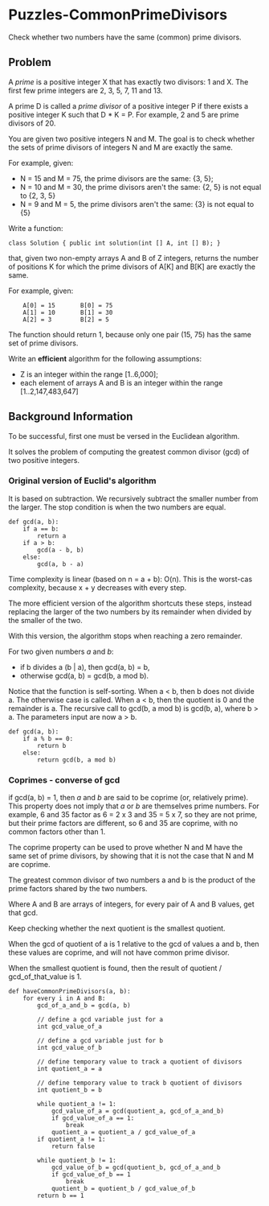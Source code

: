 # Puzzles-CommonPrimeDivisors

Check whether two numbers have the same (common) prime divisors.

## Problem

A *prime* is a positive integer X that has exactly two divisors: 1 and X.
The first few prime integers are 2, 3, 5, 7, 11 and 13.

A prime D is called a *prime divisor* of a positive integer P
if there exists a positive integer K such that D \* K = P.
For example, 2 and 5 are prime divisors of 20.

You are given two positive integers N and M.
The goal is to check whether the sets of prime divisors
of integers N and M are exactly the same.

For example, given:

- N = 15 and M = 75, the prime divisors are the same: {3, 5};
- N = 10 and M = 30, the prime divisors aren't the same: {2, 5} is not equal to {2, 3, 5}
- N = 9 and M = 5, the prime divisors aren't the same: {3} is not equal to {5}

Write a function:

```
class Solution { public int solution(int [] A, int [] B); }
```

that, given two non-empty arrays A and B of Z integers,
returns the number of positions K for which
the prime divisors of A[K] and B[K] are exactly the same.

For example, given:

```
    A[0] = 15       B[0] = 75
    A[1] = 10       B[1] = 30
    A[2] = 3        B[2] = 5
```

The function should return 1, because only one pair (15, 75) has the same set of prime divisors.

Write an **efficient** algorithm for the following assumptions:

- Z is an integer within the range [1..6,000];
- each element of arrays A and B is an integer within the range [1..2,147,483,647]

## Background Information

To be successful, first one must be versed in the Euclidean algorithm.

It solves the problem of computing the greatest common divisor (gcd) of two positive integers.

### Original version of Euclid's algorithm

It is based on subtraction. We recursively subtract the smaller number from the larger.
The stop condition is when the two numbers are equal.

```
def gcd(a, b):
    if a == b:
        return a
    if a > b:
        gcd(a - b, b)
    else:
        gcd(a, b - a)
```

Time complexity is linear (based on n = a + b): O(n). This is the worst-cas complexity,
because x + y decreases with every step.

The more efficient version of the algorithm shortcuts these steps,
instead replacing the larger of the two numbers by its remainder
when divided by the smaller of the two.

With this version, the algorithm stops when reaching a zero remainder.

For two given numbers *a* and *b*:

- if b divides a (b | a), then gcd(a, b) = b,
- otherwise gcd(a, b) = gcd(b, a mod b).

Notice that the function is self-sorting.
When a < b, then b does not divide a.
The otherwise case is called.
When a < b, then the quotient is 0 and the remainder is a.
The recursive call to gcd(b, a mod b) is gcd(b, a), where b > a.
The parameters input are now a > b.

```
def gcd(a, b):
    if a % b == 0:
        return b
    else:
        return gcd(b, a mod b)
```

### Coprimes - converse of gcd

if gcd(a, b) = 1, then *a* and *b* are said to be coprime (or, relatively prime).
This property does not imply that *a* or *b* are themselves prime numbers.
For example, 6 and 35 factor as 6 = 2 x 3 and 35 = 5 x 7, so they are not prime,
but their prime factors are different, so 6 and 35 are coprime,
with no common factors other than 1.

The coprime property can be used to prove whether N and M have the same set of prime divisors,
by showing that it is not the case that N and M are coprime.

The greatest common divisor of two numbers a and b is the product of the prime factors shared by the two numbers.


Where A and B are arrays of integers,
for every pair of A and B values,
get that gcd.

Keep checking whether the next quotient is the smallest quotient.

When the gcd of quotient of a is 1 relative to the gcd of values a and b,
then these values are coprime, and will not have common prime divisor.

When the smallest quotient is found, then the result of quotient / gcd_of_that_value is 1.

```
def haveCommonPrimeDivisors(a, b):
    for every i in A and B:
        gcd_of_a_and_b = gcd(a, b)

        // define a gcd variable just for a
        int gcd_value_of_a

        // define a gcd variable just for b
        int gcd_value_of_b

        // define temporary value to track a quotient of divisors
        int quotient_a = a

        // define temporary value to track b quotient of divisors
        int quotient_b = b

        while quotient_a != 1:
            gcd_value_of_a = gcd(quotient_a, gcd_of_a_and_b)
            if gcd_value_of_a == 1:
                break
            quotient_a = quotient_a / gcd_value_of_a
        if quotient_a != 1:
            return false

        while quotient_b != 1:
            gcd_value_of_b = gcd(quotient_b, gcd_of_a_and_b
            if gcd_value_of_b == 1
                break
            quotient_b = quotient_b / gcd_value_of_b
        return b == 1
```
